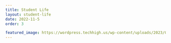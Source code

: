 ```yaml
---
title: Student Life
layout: student-life
date: 2022-11-5
order: 3

featured_image: https://wordpress.techhigh.us/wp-content/uploads/2023/01/students-image.jpg
---
```


